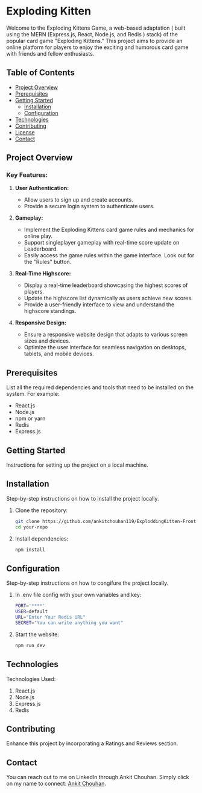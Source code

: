# Exploding Kitten

Welcome to the Exploding Kittens Game, a web-based adaptation ( built using the MERN (Express.js, React, Node.js, and Redis ) stack) of the popular card game "Exploding Kittens." This project aims to provide an online platform for players to enjoy the exciting and humorous card game with friends and fellow enthusiasts.


## Table of Contents

- [Project Overview](#project-overview)
- [Prerequisites](#prerequisites)
- [Getting Started](#getting-started)
  - [Installation](#installation)
  - [Configuration](#configuration)
- [Technologies](#technologies)
- [Contributing](#contributing)
- [License](#license)
- [Contact](#contact)

## Project Overview

### Key Features:

1. **User Authentication:** 
   - Allow users to sign up and create accounts.
   - Provide a secure login system to authenticate users.
2. **Gameplay:** 
   - Implement the Exploding Kittens card game rules and mechanics for online play.
   - Support singleplayer gameplay with real-time score update on Leaderboard.
   - Easily access the game rules within the game interface. Look out for the "Rules" button.

3. **Real-Time Highscore:**
   - Display a real-time leaderboard showcasing the highest scores of players.
   - Update the highscore list dynamically as users achieve new scores.
   - Provide a user-friendly interface to view and understand the highscore standings.
4. **Responsive Design:** 
   - Ensure a responsive website design that adapts to various screen sizes and devices.
   - Optimize the user interface for seamless navigation on desktops, tablets, and mobile devices.

## Prerequisites

List all the required dependencies and tools that need to be installed on the system. For example:

- React.js
- Node.js
- npm or yarn
- Redis
- Express.js

## Getting Started

Instructions for setting up the project on a local machine.

## Installation
Step-by-step instructions on how to install the project locally.

1. Clone the repository:
   ```bash
   git clone https://github.com/ankitchouhan119/ExploddingKitten-Frontend.git
   cd your-repo
2. Install dependencies:
   ```bash
   npm install

## Configuration
Step-by-step instructions on how to congifure the project locally.
1. In .env file config with your own variables and key:
   ```bash
   PORT='****'
   USER=default
   URL="Enter Your Redis URL"
   SECRET="You can write anything you want"

2. Start the website:
   ```bash
   npm run dev

## Technologies
Technologies Used:
 1. React.js
 2. Node.js
 3. Express.js
 4. Redis

## Contributing
Enhance this project by incorporating a Ratings and Reviews section.

## Contact
You can reach out to me on LinkedIn through Ankit Chouhan. Simply click on my name to connect:  [Ankit Chouhan](https://www.linkedin.com/in/ankit-chouhan-b41a87206/).
